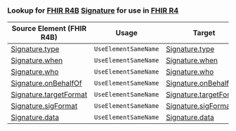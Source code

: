 ### Lookup for [FHIR R4B](https://hl7.org/fhir/R4B/) [Signature](https://hl7.org/fhir/R4B/Signature.html) for use in [FHIR R4](https://hl7.org/fhir/R4/)

| Source Element (FHIR R4B) | Usage | Target |
| -------------- | ----- | ------ |
| [Signature.type](https://hl7.org/fhir/R4B/Signature.html#resource) | `UseElementSameName` | [Signature.type](https://hl7.org/fhir/R4/Signature.html#resource) |
| [Signature.when](https://hl7.org/fhir/R4B/Signature.html#resource) | `UseElementSameName` | [Signature.when](https://hl7.org/fhir/R4/Signature.html#resource) |
| [Signature.who](https://hl7.org/fhir/R4B/Signature.html#resource) | `UseElementSameName` | [Signature.who](https://hl7.org/fhir/R4/Signature.html#resource) |
| [Signature.onBehalfOf](https://hl7.org/fhir/R4B/Signature.html#resource) | `UseElementSameName` | [Signature.onBehalfOf](https://hl7.org/fhir/R4/Signature.html#resource) |
| [Signature.targetFormat](https://hl7.org/fhir/R4B/Signature.html#resource) | `UseElementSameName` | [Signature.targetFormat](https://hl7.org/fhir/R4/Signature.html#resource) |
| [Signature.sigFormat](https://hl7.org/fhir/R4B/Signature.html#resource) | `UseElementSameName` | [Signature.sigFormat](https://hl7.org/fhir/R4/Signature.html#resource) |
| [Signature.data](https://hl7.org/fhir/R4B/Signature.html#resource) | `UseElementSameName` | [Signature.data](https://hl7.org/fhir/R4/Signature.html#resource) |
